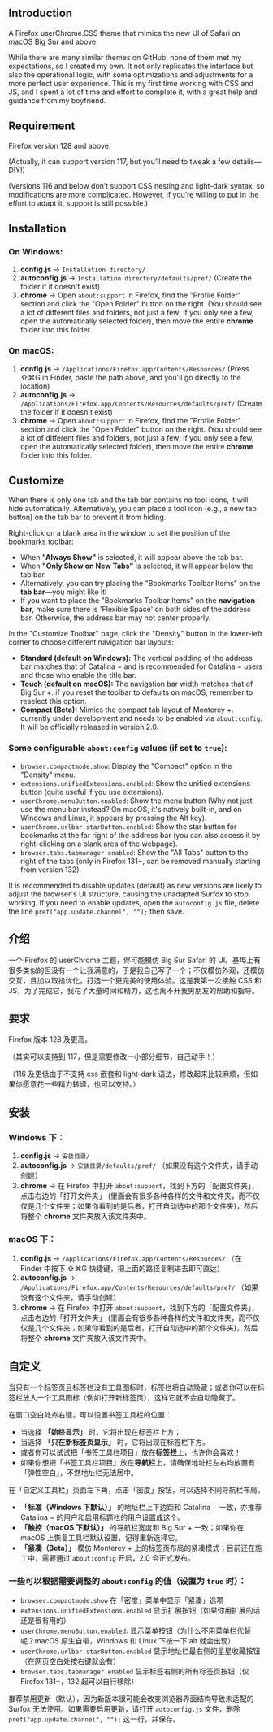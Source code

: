 ## Introduction
A Firefox userChrome.CSS theme that mimics the new UI of Safari on macOS Big Sur and above.

While there are many similar themes on GitHub, none of them met my expectations, so I created my own. It not only replicates the interface but also the operational logic, with some optimizations and adjustments for a more perfect user experience. This is my first time working with CSS and JS, and I spent a lot of time and effort to complete it, with a great help and guidance from my boyfriend.

## Requirement
Firefox version 128 and above.

(Actually, it can support version 117, but you’ll need to tweak a few details—DIY!)

(Versions 116 and below don’t support CSS nesting and light-dark syntax, so modifications are more complicated. However, if you’re willing to put in the effort to adapt it, support is still possible.)

## **Installation**

### **On Windows:**
1. **config.js** → `Installation directory/`
2. **autoconfig.js** → `Installation directory/defaults/pref/`
   (Create the folder if it doesn't exist)
3. **chrome** → Open `about:support` in Firefox, find the "Profile Folder" section and click the "Open Folder" button on the right.
   (You should see a lot of different files and folders, not just a few; if you only see a few, open the automatically selected folder), then move the entire **chrome** folder into this folder.

### **On macOS:**
1. **config.js** → `/Applications/Firefox.app/Contents/Resources/`
   (Press ⇧⌘G in Finder, paste the path above, and you'll go directly to the location)
2. **autoconfig.js** → `/Applications/Firefox.app/Contents/Resources/defaults/pref/`
   (Create the folder if it doesn't exist)
3. **chrome** → Open `about:support` in Firefox, find the "Profile Folder" section and click the "Open Folder" button on the right.
   (You should see a lot of different files and folders, not just a few; if you only see a few, open the automatically selected folder), then move the entire **chrome** folder into this folder.

## **Customize**

When there is only one tab and the tab bar contains no tool icons, it will hide automatically. Alternatively, you can place a tool icon (e.g., a new tab button) on the tab bar to prevent it from hiding.


Right-click on a blank area in the window to set the position of the bookmarks toolbar:
- When **"Always Show"** is selected, it will appear above the tab bar.
- When **"Only Show on New Tabs"** is selected, it will appear below the tab bar.
- Alternatively, you can try placing the "Bookmarks Toolbar Items" on the **tab bar**—you might like it!
- If you want to place the "Bookmarks Toolbar Items" on the **navigation bar**, make sure there is 'Flexible Space' on both sides of the address bar. Otherwise, the address bar may not center properly.

In the "Customize Toolbar" page, click the "Density" button in the lower-left corner to choose different navigation bar layouts:  
- **Standard (default on Windows):** The vertical padding of the address bar matches that of Catalina − and is recommended for Catalina − users and those who enable the title bar.  
- **Touch (default on macOS):** The navigation bar width matches that of Big Sur +. if you reset the toolbar to defaults on macOS, remember to reselect this option.  
- **Compact (Beta):** Mimics the compact tab layout of Monterey +. currently under development and needs to be enabled via `about:config`. It will be officially released in version 2.0.


### Some configurable `about:config` values (if set to `true`):
- `browser.compactmode.show`: Display the "Compact" option in the "Density" menu.
- `extensions.unifiedExtensions.enabled`: Show the unified extensions button (quite useful if you use extensions).
- `userChrome.menuButton.enabled`: Show the menu button (Why not just use the menu bar instead? On macOS, it's natively built-in, and on Windows and Linux, it appears by pressing the Alt key).
- `userChrome.urlbar.starButton.enabled`: Show the star button for bookmarks at the far right of the address bar (you can also access it by right-clicking on a blank area of the webpage).
- `browser.tabs.tabmanager.enabled`: Show the "All Tabs" button to the right of the tabs (only in Firefox 131−, can be removed manually starting from version 132).  


It is recommended to disable updates (default) as new versions are likely to adjust the browser's UI structure, causing the unadapted Surfox to stop working. If you need to enable updates, open the `autoconfig.js` file, delete the line `pref("app.update.channel", "");` then save.

##

## **介绍**
一个 Firefox 的 userChrome 主题，侭可能模仿 Big Sur Safari 的 UI。基埠上有很多类似的但没有一个让我满意的，于是我自己写了一个；不仅模仿外观，还模仿交互，且加以取捨优化，打造一个更完美的使用体验。这是我第一次接触 CSS 和 JS，为了完成它，我花了大量时间和精力，这也离不开我男朋友的帮助和指导。

## **要求**
Firefox 版本 128 及更高。

（其实可以支持到 117，但是需要修改一小部分细节，自己动手！）

（116 及更低由于不支持 css 嵌套和 light-dark 语法，修改起来比较麻烦，但如果你愿意花一些精力转译，也可以支持。）

## **安装**

### **Windows 下：**
1. **config.js** → `安装目录/`
2. **autoconfig.js** → `安装目录/defaults/pref/`
   （如果没有这个文件夹，请手动创建）
3. **chrome** → 在 Firefox 中打开 `about:support`，找到下方的「配置文件夹」，点击右边的「打开文件夹」
   (里面会有很多各种各样的文件和文件夹，而不仅仅是几个文件夹；如果你看到的是后者，打开自动选中的那个文件夹)，然后将整个 **chrome** 文件夹放入该文件夹中。

### **macOS 下：**
1. **config.js** → `/Applications/Firefox.app/Contents/Resources/`
   （在 Finder 中按下 ⇧⌘G 快捷键，把上面的路径复制进去即可直达）
2. **autoconfig.js** → `/Applications/Firefox.app/Contents/Resources/defaults/pref/`
   （如果没有这个文件夹，请手动创建）
3. **chrome** → 在 Firefox 中打开 `about:support`，找到下方的「配置文件夹」，点击右边的「打开文件夹」
   (里面会有很多各种各样的文件和文件夹，而不仅仅是几个文件夹；如果你看到的是后者，打开自动选中的那个文件夹)，然后将整个 **chrome** 文件夹放入该文件夹中。

## **自定义**

当只有一个标签页且标签栏没有工具图标时，标签栏将自动隐藏；或者你可以在标签栏放入一个工具图标（例如打开新标签页），这样它就不会自动隐藏了。


在窗口空白处点右键，可以设置书签工具栏的位置：
- 当选择 **「始终显示」** 时，它将出现在标签栏上方；
- 当选择 **「只在新标签页显示」** 时，它将出现在标签栏下方。
- 或者你可以试试把「书签工具栏项目」放在**标签栏**上，也许你会喜欢！
- 如果你想把「书签工具栏项目」放在**导航栏**上，请确保地址栏左右均放置有「弹性空白」，不然地址栏无法居中。


在「自定义工具栏」页面左下角，点击「密度」按钮，可以选择不同导航栏布局。
- **「标准（Windows 下默认）」** 的地址栏上下边距和 Catalina − 一致，亦推荐 Catalina − 的用户和启用标题栏的用户设置成这个。
- **「触控（macOS 下默认）」** 的导航栏宽度和 Big Sur + 一致；如果你在 macOS 上恢复工具栏默认设置，记得重新选择它。
- **「紧凑（Beta）」** 模仿 Monterey + 上的标签页布局的紧凑模式；目前还在施工中，需要通过 `about:config` 开启，2.0 会正式发布。


### 一些可以根据需要调整的 `about:config` 的值（设置为 `true` 时）：
- `browser.compactmode.show` 在「密度」菜单中显示「紧凑」选项
- `extensions.unifiedExtensions.enabled` 显示扩展按钮（如果你用扩展的话还是很有用的）
- `userChrome.menuButton.enabled`: 显示菜单按钮（为什么不用菜单栏代替呢？macOS 原生自带，Windows 和 Linux 下按一下 alt 就会出现）
- `userChrome.urlbar.starButton.enabled` 显示地址栏最右侧的星星收藏按钮（在网页空白处按右键就会有）
- `browser.tabs.tabmanager.enabled` 显示标签右侧的所有标签页按钮（仅 Firefox 131−，132 起可以自行移除）


推荐禁用更新（默认），因为新版本很可能会改变浏览器界面结构导致未适配的 Surfox 无法使用。如果需要启用更新，请打开 `autoconfig.js` 文件，删除 `pref("app.update.channel", "");` 这一行，并保存。

